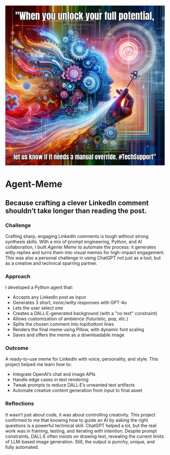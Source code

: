 ![Meme preview](meme_lavoro.png)

# Agent-Meme
## Because crafting a clever LinkedIn comment shouldn’t take longer than reading the post.

### Challenge
Crafting sharp, engaging LinkedIn comments is tough without strong synthesis skills. 
With a mix of prompt engineering, Python, and AI collaboration, I built _Agente Meme_ to automate the process: it generates witty replies and turns them into visual memes for high-impact engagement.
This was also a personal challenge in using ChatGPT not just as a tool, but as a creative and technical sparring partner.

### Approach
I developed a Python agent that:
* Accepts any LinkedIn post as input
* Generates 3 short, ironic/witty responses with GPT-4o
* Lets the user select one
* Creates a DALL·E-generated background (with a "no text" constraint)
* Allows customization of ambience (futuristic, pop, etc.)
* Splits the chosen comment into top/bottom lines
* Renders the final meme using Pillow, with dynamic font scaling
* Saves and offers the meme as a downloadable image

### Outcome
A ready-to-use meme for LinkedIn with voice, personality, and style.
This project helped me learn how to:
* Integrate OpenAI’s chat and image APIs
* Handle edge cases in text rendering
* Tweak prompts to reduce DALL·E’s unwanted text artifacts
* Automate creative content generation from input to final asset

### Reflections
It wasn’t just about code, it was about controlling creativity.
This project confirmed to me that knowing how to guide an AI by asking the right questions is a powerful technical skill. ChatGPT helped a lot, but the real work was in framing, testing, and iterating with intention.
Despite prompt constraints, DALL·E often insists on drawing text, revealing the current limits of LLM-based image generation.
Still, the output is punchy, unique, and fully automated.




